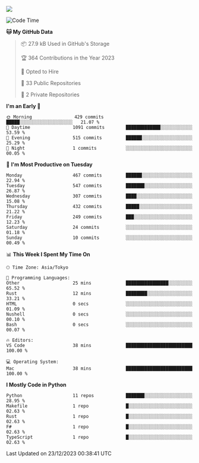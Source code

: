 ![](https://komarev.com/ghpvc/?username=kitagawa-hr)

<!--START_SECTION:waka-->
![Code Time](http://img.shields.io/badge/Code%20Time-755%20hrs%2038%20mins-blue)

**🐱 My GitHub Data** 

> 📦 27.9 kB Used in GitHub's Storage 
 > 
> 🏆 364 Contributions in the Year 2023
 > 
> 💼 Opted to Hire
 > 
> 📜 33 Public Repositories 
 > 
> 🔑 2 Private Repositories 
 > 
**I'm an Early 🐤** 

```text
🌞 Morning                429 commits         █████░░░░░░░░░░░░░░░░░░░░   21.07 % 
🌆 Daytime                1091 commits        █████████████░░░░░░░░░░░░   53.59 % 
🌃 Evening                515 commits         ██████░░░░░░░░░░░░░░░░░░░   25.29 % 
🌙 Night                  1 commits           ░░░░░░░░░░░░░░░░░░░░░░░░░   00.05 % 
```
📅 **I'm Most Productive on Tuesday** 

```text
Monday                   467 commits         ██████░░░░░░░░░░░░░░░░░░░   22.94 % 
Tuesday                  547 commits         ███████░░░░░░░░░░░░░░░░░░   26.87 % 
Wednesday                307 commits         ████░░░░░░░░░░░░░░░░░░░░░   15.08 % 
Thursday                 432 commits         █████░░░░░░░░░░░░░░░░░░░░   21.22 % 
Friday                   249 commits         ███░░░░░░░░░░░░░░░░░░░░░░   12.23 % 
Saturday                 24 commits          ░░░░░░░░░░░░░░░░░░░░░░░░░   01.18 % 
Sunday                   10 commits          ░░░░░░░░░░░░░░░░░░░░░░░░░   00.49 % 
```


📊 **This Week I Spent My Time On** 

```text
🕑︎ Time Zone: Asia/Tokyo

💬 Programming Languages: 
Other                    25 mins             ████████████████░░░░░░░░░   65.52 % 
Rust                     12 mins             ████████░░░░░░░░░░░░░░░░░   33.21 % 
HTML                     0 secs              ░░░░░░░░░░░░░░░░░░░░░░░░░   01.09 % 
Nushell                  0 secs              ░░░░░░░░░░░░░░░░░░░░░░░░░   00.10 % 
Bash                     0 secs              ░░░░░░░░░░░░░░░░░░░░░░░░░   00.07 % 

🔥 Editors: 
VS Code                  38 mins             █████████████████████████   100.00 % 

💻 Operating System: 
Mac                      38 mins             █████████████████████████   100.00 % 
```

**I Mostly Code in Python** 

```text
Python                   11 repos            ███████░░░░░░░░░░░░░░░░░░   28.95 % 
Makefile                 1 repo              █░░░░░░░░░░░░░░░░░░░░░░░░   02.63 % 
Rust                     1 repo              █░░░░░░░░░░░░░░░░░░░░░░░░   02.63 % 
F#                       1 repo              █░░░░░░░░░░░░░░░░░░░░░░░░   02.63 % 
TypeScript               1 repo              █░░░░░░░░░░░░░░░░░░░░░░░░   02.63 % 
```




 Last Updated on 23/12/2023 00:38:41 UTC
<!--END_SECTION:waka-->
